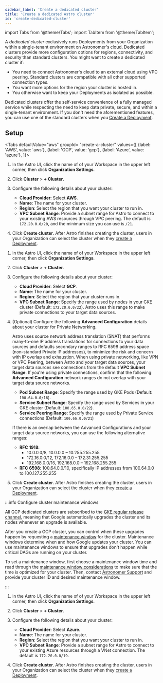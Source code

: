```yaml
---
sidebar_label: 'Create a dedicated cluster'
title: 'Create a dedicated Astro cluster'
id: 'create-dedicated-cluster'
---
```


import Tabs from '@theme/Tabs';
import TabItem from '@theme/TabItem';

A _dedicated cluster_ exclusively runs Deployments from your Organization within a single-tenant environment on Astronomer's cloud. Dedicated clusters provide more configuration options for regions, connectivity, and security than standard clusters. You might want to create a dedicated cluster if:

- You need to connect Astronomer's cloud to an external cloud using VPC peering. Standard clusters are compatible with all other supported connection types.
- You want more options for the region your cluster is hosted in.
- You otherwise want to keep your Deployments as isolated as possible.

Dedicated clusters offer the self-service convenience of a fully managed service while respecting the need to keep data private, secure, and within a single-tenant environment. If you don't need the aforementioned features, you can use one of the standard clusters when you [Create a Deployment](create-deployment.md).

## Setup

<Tabs
    defaultValue="aws"
    groupId= "create-a-cluster"
    values={[
        {label: 'AWS', value: 'aws'},
        {label: 'GCP', value: 'gcp'},
        {label: 'Azure', value: 'azure'},
    ]}>

<TabItem value="aws">


1. In the Astro UI, click the name of of your Workspace in the upper left corner, then click **Organization Settings**.

2. Click **Cluster** > **+ Cluster**.

3. Configure the following details about your cluster:

    - **Cloud Provider**: Select **AWS**.
    - **Name**: The name for your cluster.
    - **Region**: Select the region that you want your cluster to run in.
    - **VPC Subnet Range**: Provide a subnet range for Astro to connect to your existing AWS resources through VPC peering. The default is `172.20.0.0/20`, and the minimum size you can use is `/21`.

4. Click **Create cluster**. After Astro finishes creating the cluster, users in your Organization can select the cluster when they [create a Deployment](create-deployment.md).

</TabItem>

<TabItem value="gcp">

1. In the Astro UI, click the name of of your Workspace in the upper left corner, then click **Organization Settings**.

2. Click **Cluster** > **+ Cluster**.

3. Configure the following details about your cluster:

    - **Cloud Provider**: Select **GCP**.
    - **Name**: The name for your cluster.
    - **Region**: Select the region that your cluster runs in.
    - **VPC Subnet Range**: Specify the range used by nodes in your GKE cluster (Default: `172.20.0.0/22`). Astro uses this range to make private connections to your target data sources.

4. (Optional) Configure the following **Advanced Configuration** details about your cluster for Private Networking.

    Astro uses source network address translation (SNAT) that performs many-to-one IP address translations for connections to your data sources and defaults secondary ranges to RFC 6598 address space (non-standard Private IP addresses), to minimize the risk and concern with IP overlap and exhaustion. When using private networking, like VPN or VPC Peering, between Astro and your target data sources, your target data sources see connections from the default **VPC Subnet Range**. If you're using private connections, confirm that the following **Advanced Configuration** network ranges do not overlap with your target data source networks.

    - **Pod Subnet Range**: Specify the range used by GKE Pods (Default: `100.64.0.0/16`).
    - **Service Subnet Range**: Specify the range used by Services in your GKE cluster (Default: `100.65.0.0/22`).
    - **Service Peering Range**: Specify the range used by Private Service connections (Default: `100.66.0.0/21`)

    If there is an overlap between the Advanced Configurations and your target data source networks, you can use the following alternative ranges:

    - **RFC 1918**:
        - 10.0.0.0/8, 10.0.0.0 – 10.255.255.255
        - 172.16.0.0/12, 172.16.0.0 – 172.31.255.255
        - 192.168.0.0/16, 192.168.0.0 – 192.168.255.255
    - **RFC 6598**: 100.64.0.0/10, specifically IP addresses from 100.64.0.0 to 100.127.255.255

5. Click **Create cluster**. After Astro finishes creating the cluster, users in your Organization can select the cluster when they [create a Deployment](create-deployment.md).

:::info Configure cluster maintenance windows

All GCP dedicated clusters are subscribed to the [GKE regular release channel](https://cloud.google.com/kubernetes-engine/docs/concepts/release-channels), meaning that Google automatically upgrades the cluster and its nodes whenever an upgrade is available.

After you create a GCP cluster, you can control when these upgrades happen by requesting a [maintenance window](https://cloud.google.com/kubernetes-engine/docs/how-to/maintenance-windows-and-exclusions#maintenance-window) for the cluster. Maintenance windows determine when and how Google updates your cluster. You can use maintenance windows to ensure that upgrades don't happen while critical DAGs are running on your cluster.

To set a maintenance window, first choose a maintenance window time and read through the [maintenance window considerations](https://cloud.google.com/kubernetes-engine/docs/how-to/maintenance-windows-and-exclusions#considerations) to make sure that the time is optimized for your cluster. Then, contact [Astronomer Support](https://cloud.astronomer.io/open-support-request) and provide your cluster ID and desired maintenance window.

:::

</TabItem>

<TabItem value="azure">
  
1. In the Astro UI, click the name of of your Workspace in the upper left corner, then click **Organization Settings**.

2. Click **Cluster** > **+ Cluster**.

3. Configure the following details about your cluster:

    - **Cloud Provider**: Select **Azure**.
    - **Name**: The name for your cluster.
    - **Region**: Select the region that you want your cluster to run in.
    - **VPC Subnet Range**: Provide a subnet range for Astro to connect to your existing Azure resources through a VNet connection. The default is `172.20.0.0/19`.

4. Click **Create cluster**. After Astro finishes creating the cluster, users in your Organization can select the cluster when they [create a Deployment](create-deployment.md).

</TabItem>

</Tabs>

